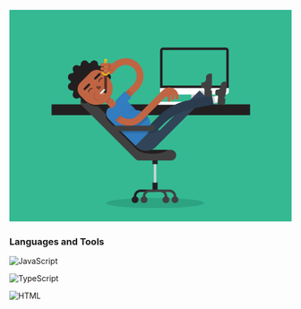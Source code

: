 [![Header](https://github.com/Nickita-Krizhanovskiy/Nickita-Krizhanovskiy/blob/main/assets/header.gif)]()

### Languages and Tools

![JavaScript](https://img.shields.io/badge/-JavaScript-090909?style=for-the-badge&logo=JavaScript&logoColor=E9D54D)

![TypeScript](https://img.shields.io/badge/-TypeScript-090909?style=for-the-badge&logo=TypeScript&logoColor=blue)

![HTML](https://img.shields.io/badge/-HTML-090909?style=for-the-badge&logo=HTML5&logoColor=blue)
